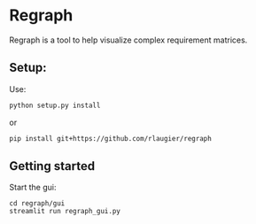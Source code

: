 # Regraph

Regraph is a tool to help visualize complex requirement matrices.

## Setup:

Use:
```bash
python setup.py install
```

or
```bash
pip install git+https://github.com/rlaugier/regraph
```

## Getting started

Start the gui:
```
cd regraph/gui
streamlit run regraph_gui.py
```
